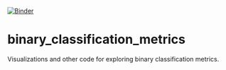 [![Binder](https://mybinder.org/badge.svg)](https://mybinder.org/v2/gh/AaronWatters/binary_classification_metrics/master)

# binary_classification_metrics
Visualizations and other code for exploring binary classification metrics.



